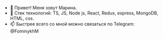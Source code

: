 - 👋 Привет! Меня зовут Марина.
- 🌱 Стек технологий: TS, JS, Node js, React, Redux, express, MongoDB, HTML, css.
- 📫 Быстрее всего со мной можно связаться по Telegram: @FominykhM
